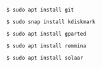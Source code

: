 ```console
$ sudo apt install git
```

```console
$ sudo snap install kdiskmark
```

```console
$ sudo apt install gparted
```

```console
$ sudo apt install remmina
```

```console
$ sudo apt install solaar
```